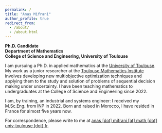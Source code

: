 ```yaml
---
permalink: /
title: "Anas Mifrani"
author_profile: true
redirect_from: 
  - /about/
  - /about.html
---
```


<b>Ph.D. Candidate</b> <br>
<b>Department of Mathematics</b> <br>
<b>College of Science and Engineering, University of Toulouse</b> <br>

I am pursuing a Ph.D. in applied mathematics at the [University of Toulouse](https://en.univ-toulouse.fr/). My work as a junior researcher at the [Toulouse Mathematics Institute](https://math.univ-toulouse.fr/en/) involves developing new multiobjective optimization techniques and applying them to the study and solution of problems of sequential decision making under uncertainty. I have been teaching mathematics to undergraduates at the College of Science and Engineering since 2022.

I am, by training, an industrial and systems engineer: I received my M.Sc.Eng. from [INP](https://www.inp-toulouse.fr/en/index.html) in 2022. Born and raised in Morocco, I have resided in France for almost five years now.

For correspondence, please write to me at <a href="mailto:anas.mifrani@math.univ-toulouse.fr">anas [dot] mifrani [at] math [dot] univ-toulouse [dot] fr</a>.







